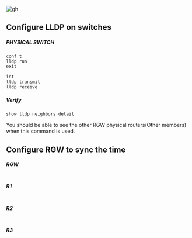 ![gh](https://raw.githubusercontent.com/ndriannazriel04/Advanced-Network-Tech/main/obsidian/images173589032000079054k.png)

## Configure LLDP on switches

##### PHYSICAL SWITCH
```
conf t
lldp run
exit

int 
lldp transmit
lldp receive
```

##### Verify
```
show lldp neighbors detail
```

You should be able to see the other RGW physical routers(Other members) when this command is used.

## Configure RGW to sync the time

##### RGW
```

```

##### R1
```

```

##### R2
```

```

##### R3
```

```


